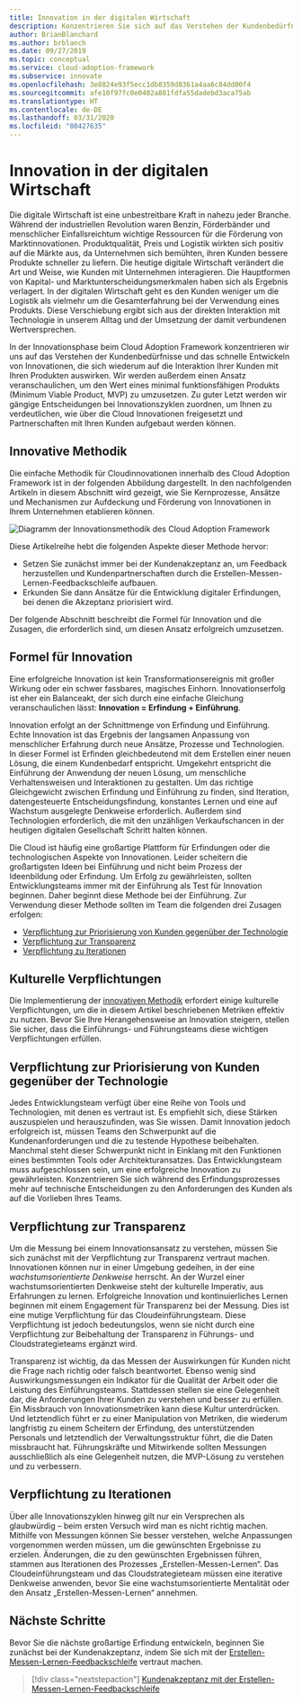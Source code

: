 ```yaml
---
title: Innovation in der digitalen Wirtschaft
description: Konzentrieren Sie sich auf das Verstehen der Kundenbedürfnisse und das schnelle Entwickeln von Cloudinnovationen, die sich wiederum auf die Interaktion Ihrer Kunden mit Ihren Produkten auswirken.
author: BrianBlanchard
ms.author: brblanch
ms.date: 09/27/2019
ms.topic: conceptual
ms.service: cloud-adoption-framework
ms.subservice: innovate
ms.openlocfilehash: 3e8824e93f5ecc1db8359d8361a4aa6c84dd00f4
ms.sourcegitcommit: afe10f97fc0e0402a881fdfa55dadebd3aca75ab
ms.translationtype: HT
ms.contentlocale: de-DE
ms.lasthandoff: 03/31/2020
ms.locfileid: "80427635"
---
```

# <a name="innovation-in-the-digital-economy"></a>Innovation in der digitalen Wirtschaft

Die digitale Wirtschaft ist eine unbestreitbare Kraft in nahezu jeder Branche. Während der industriellen Revolution waren Benzin, Förderbänder und menschlicher Einfallsreichtum wichtige Ressourcen für die Förderung von Marktinnovationen. Produktqualität, Preis und Logistik wirkten sich positiv auf die Märkte aus, da Unternehmen sich bemühten, ihren Kunden bessere Produkte schneller zu liefern. Die heutige digitale Wirtschaft verändert die Art und Weise, wie Kunden mit Unternehmen interagieren. Die Hauptformen von Kapital- und Marktunterscheidungsmerkmalen haben sich als Ergebnis verlagert. In der digitalen Wirtschaft geht es den Kunden weniger um die Logistik als vielmehr um die Gesamterfahrung bei der Verwendung eines Produkts. Diese Verschiebung ergibt sich aus der direkten Interaktion mit Technologie in unserem Alltag und der Umsetzung der damit verbundenen Wertversprechen.

In der Innovationsphase beim Cloud Adoption Framework konzentrieren wir uns auf das Verstehen der Kundenbedürfnisse und das schnelle Entwickeln von Innovationen, die sich wiederum auf die Interaktion Ihrer Kunden mit Ihren Produkten auswirken. Wir werden außerdem einen Ansatz veranschaulichen, um den Wert eines minimal funktionsfähigen Produkts (Minimum Viable Product, MVP) zu umzusetzen. Zu guter Letzt werden wir gängige Entscheidungen bei Innovationszyklen zuordnen, um Ihnen zu verdeutlichen, wie über die Cloud Innovationen freigesetzt und Partnerschaften mit Ihren Kunden aufgebaut werden können.

## <a name="innovate-methodology"></a>Innovative Methodik

Die einfache Methodik für Cloudinnovationen innerhalb des Cloud Adoption Framework ist in der folgenden Abbildung dargestellt. In den nachfolgenden Artikeln in diesem Abschnitt wird gezeigt, wie Sie Kernprozesse, Ansätze und Mechanismen zur Aufdeckung und Förderung von Innovationen in Ihrem Unternehmen etablieren können.

![Diagramm der Innovationsmethodik des Cloud Adoption Framework](../../_images/innovate/innovate-methodology.png)

Diese Artikelreihe hebt die folgenden Aspekte dieser Methode hervor:

- Setzen Sie zunächst immer bei der Kundenakzeptanz an, um Feedback herzustellen und Kundenpartnerschaften durch die Erstellen-Messen-Lernen-Feedbackschleife aufbauen.
- Erkunden Sie dann Ansätze für die Entwicklung digitaler Erfindungen, bei denen die Akzeptanz priorisiert wird.

Der folgende Abschnitt beschreibt die Formel für Innovation und die Zusagen, die erforderlich sind, um diesen Ansatz erfolgreich umzusetzen.

## <a name="formula-for-innovation"></a>Formel für Innovation

Eine erfolgreiche Innovation ist kein Transformationsereignis mit großer Wirkung oder ein schwer fassbares, magisches Einhorn. Innovationserfolg ist eher ein Balanceakt, der sich durch eine einfache Gleichung veranschaulichen lässt: **Innovation = Erfindung + Einführung**.

Innovation erfolgt an der Schnittmenge von Erfindung und Einführung. Echte Innovation ist das Ergebnis der langsamen Anpassung von menschlicher Erfahrung durch neue Ansätze, Prozesse und Technologien. In dieser Formel ist Erfinden gleichbedeutend mit dem Erstellen einer neuen Lösung, die einem Kundenbedarf entspricht. Umgekehrt entspricht die Einführung der Anwendung der neuen Lösung, um menschliche Verhaltensweisen und Interaktionen zu gestalten. Um das richtige Gleichgewicht zwischen Erfindung und Einführung zu finden, sind Iteration, datengesteuerte Entscheidungsfindung, konstantes Lernen und eine auf Wachstum ausgelegte Denkweise erforderlich. Außerdem sind Technologien erforderlich, die mit den unzähligen Verkaufschancen in der heutigen digitalen Gesellschaft Schritt halten können.

Die Cloud ist häufig eine großartige Plattform für Erfindungen oder die technologischen Aspekte von Innovationen. Leider scheitern die großartigsten Ideen bei Einführung und nicht beim Prozess der Ideenbildung oder Erfindung. Um Erfolg zu gewährleisten, sollten Entwicklungsteams immer mit der Einführung als Test für Innovation beginnen. Daher beginnt diese Methode bei der Einführung. Zur Verwendung dieser Methode sollten im Team die folgenden drei Zusagen erfolgen:

- [Verpflichtung zur Priorisierung von Kunden gegenüber der Technologie](#commitment-to-prioritize-customers-over-technology)
- [Verpflichtung zur Transparenz](#commitment-to-transparency)
- [Verpflichtung zu Iterationen](#commitment-to-iteration)

## <a name="cultural-commitments"></a>Kulturelle Verpflichtungen

Die Implementierung der [innovativen Methodik](../index.md) erfordert einige kulturelle Verpflichtungen, um die in diesem Artikel beschriebenen Metriken effektiv zu nutzen. Bevor Sie Ihre Herangehensweise an Innovation steigern, stellen Sie sicher, dass die Einführungs- und Führungsteams diese wichtigen Verpflichtungen erfüllen.

## <a name="commitment-to-prioritize-customers-over-technology"></a>Verpflichtung zur Priorisierung von Kunden gegenüber der Technologie

Jedes Entwicklungsteam verfügt über eine Reihe von Tools und Technologien, mit denen es vertraut ist. Es empfiehlt sich, diese Stärken auszuspielen und herauszufinden, was Sie wissen. Damit Innovation jedoch erfolgreich ist, müssen Teams den Schwerpunkt auf die Kundenanforderungen und die zu testende Hypothese beibehalten. Manchmal steht dieser Schwerpunkt nicht in Einklang mit den Funktionen eines bestimmten Tools oder Architekturansatzes. Das Entwicklungsteam muss aufgeschlossen sein, um eine erfolgreiche Innovation zu gewährleisten. Konzentrieren Sie sich während des Erfindungsprozesses mehr auf technische Entscheidungen zu den Anforderungen des Kunden als auf die Vorlieben Ihres Teams.

## <a name="commitment-to-transparency"></a>Verpflichtung zur Transparenz

Um die Messung bei einem Innovationsansatz zu verstehen, müssen Sie sich zunächst mit der Verpflichtung zur Transparenz vertraut machen. Innovationen können nur in einer Umgebung gedeihen, in der eine *wachstumsorientierte Denkweise* herrscht. An der Wurzel einer wachstumsorientierten Denkweise steht der kulturelle Imperativ, aus Erfahrungen zu lernen. Erfolgreiche Innovation und kontinuierliches Lernen beginnen mit einem Engagement für Transparenz bei der Messung. Dies ist eine mutige Verpflichtung für das Cloudeinführungsteam. Diese Verpflichtung ist jedoch bedeutungslos, wenn sie nicht durch eine Verpflichtung zur Beibehaltung der Transparenz in Führungs- und Cloudstrategieteams ergänzt wird.

Transparenz ist wichtig, da das Messen der Auswirkungen für Kunden nicht die Frage nach richtig oder falsch beantwortet. Ebenso wenig sind Auswirkungsmessungen ein Indikator für die Qualität der Arbeit oder die Leistung des Einführungsteams. Stattdessen stellen sie eine Gelegenheit dar, die Anforderungen Ihrer Kunden zu verstehen und besser zu erfüllen. Ein Missbrauch von Innovationsmetriken kann diese Kultur unterdrücken. Und letztendlich führt er zu einer Manipulation von Metriken, die wiederum langfristig zu einem Scheitern der Erfindung, des unterstützenden Personals und letztendlich der Verwaltungsstruktur führt, die die Daten missbraucht hat. Führungskräfte und Mitwirkende sollten Messungen ausschließlich als eine Gelegenheit nutzen, die MVP-Lösung zu verstehen und zu verbessern.

## <a name="commitment-to-iteration"></a>Verpflichtung zu Iterationen

Über alle Innovationszyklen hinweg gilt nur ein Versprechen als glaubwürdig – beim ersten Versuch wird man es nicht richtig machen. Mithilfe von Messungen können Sie besser verstehen, welche Anpassungen vorgenommen werden müssen, um die gewünschten Ergebnisse zu erzielen. Änderungen, die zu den gewünschten Ergebnissen führen, stammen aus Iterationen des Prozesses „Erstellen-Messen-Lernen“. Das Cloudeinführungsteam und das Cloudstrategieteam müssen eine iterative Denkweise anwenden, bevor Sie eine wachstumsorientierte Mentalität oder den Ansatz „Erstellen-Messen-Lernen“ annehmen.

## <a name="next-steps"></a>Nächste Schritte

Bevor Sie die nächste großartige Erfindung entwickeln, beginnen Sie zunächst bei der Kundenakzeptanz, indem Sie sich mit der [Erstellen-Messen-Lernen-Feedbackschleife](./adoption.md) vertraut machen.

> [!div class="nextstepaction"]
> [Kundenakzeptanz mit der Erstellen-Messen-Lernen-Feedbackschleife](./adoption.md)
